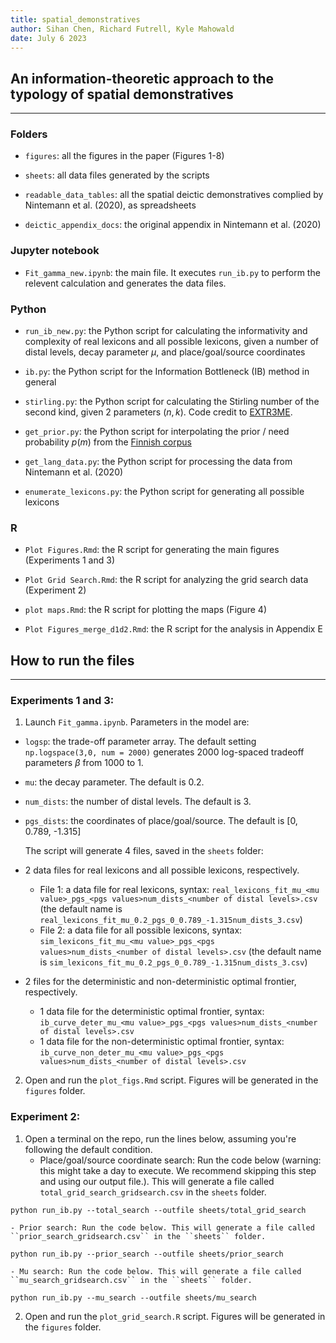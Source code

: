 ```yaml
---
title: spatial_demonstratives
author: Sihan Chen, Richard Futrell, Kyle Mahowald
date: July 6 2023
---
```


## An information-theoretic approach to the typology of spatial demonstratives

---

### Folders

- ``figures``: all the figures in the paper (Figures 1-8)

- ``sheets``: all data files generated by the scripts 

- ``readable_data_tables``: all the spatial deictic demonstratives complied by Nintemann et al. (2020), as spreadsheets

- ``deictic_appendix_docs``: the original appendix in Nintemann et al. (2020)

### Jupyter notebook
- ``Fit_gamma_new.ipynb``: the main file. It executes ``run_ib.py`` to perform the relevent calculation and generates the data files.

### Python

- ``run_ib_new.py``: the Python script for calculating the informativity and complexity of real lexicons and all possible lexicons, given a number of distal levels, decay parameter $\mu$, and place/goal/source coordinates

- ``ib.py``: the Python script for the Information Bottleneck (IB) method in general

- ``stirling.py``: the Python script for calculating the Stirling number of the second kind, given 2 parameters $(n, k)$. Code credit to [EXTR3ME](https://extr3metech.wordpress.com).

- ``get_prior.py``: the Python script for interpolating the prior / need probability $p(m)$ from the [Finnish corpus](https://lexiteria.com/word_frequency_list.html)

- ``get_lang_data.py``: the Python script for processing the data from Nintemann et al. (2020)

- ``enumerate_lexicons.py``: the Python script for generating all possible lexicons

### R

- ``Plot Figures.Rmd``: the R script for generating the main figures (Experiments 1 and 3)

- ``Plot Grid Search.Rmd``: the R script for analyzing the grid search data (Experiment 2)

- ``plot maps.Rmd``: the R script for plotting the maps (Figure 4)

- ``Plot Figures_merge_d1d2.Rmd``: the R script for the analysis in Appendix E


## How to run the files

---

### Experiments 1 and 3:

1. Launch ``Fit_gamma.ipynb``. Parameters in the model are:

- ``logsp``: the trade-off parameter array. The default setting ``np.logspace(3,0, num = 2000)`` generates 2000 log-spaced tradeoff parameters $\beta$ from 1000 to 1.

- ``mu``: the decay parameter. The default is 0.2.

- ``num_dists``: the number of distal levels. The default is 3.

- ``pgs_dists``: the coordinates of place/goal/source. The default is [0, 0.789, -1.315]

    The script will generate 4 files, saved in the ``sheets`` folder: 

- 2 data files for real lexicons and all possible lexicons, respectively. 
    - File 1: a data file for real lexicons, syntax: ``real_lexicons_fit_mu_<mu value>_pgs_<pgs values>num_dists_<number of distal levels>.csv``
    (the default name is ``real_lexicons_fit_mu_0.2_pgs_0_0.789_-1.315num_dists_3.csv``)
    - File 2: a data file for all possible lexicons, syntax: ``sim_lexicons_fit_mu_<mu value>_pgs_<pgs values>num_dists_<number of distal levels>.csv``
    (the default name is ``sim_lexicons_fit_mu_0.2_pgs_0_0.789_-1.315num_dists_3.csv``)

- 2 files for the deterministic and non-deterministic optimal frontier, respectively.
    - 1 data file for the deterministic optimal frontier, syntax: ``ib_curve_deter_mu_<mu value>_pgs_<pgs values>num_dists_<number of distal levels>.csv``
    - 1 data file for the non-deterministic optimal frontier, syntax: ``ib_curve_non_deter_mu_<mu value>_pgs_<pgs values>num_dists_<number of distal levels>.csv``

2. Open and run the ``plot_figs.Rmd`` script. Figures will be generated in the ``figures`` folder.


### Experiment 2:
1. Open a terminal on the repo, run the lines below, assuming you're following the default condition. 
    - Place/goal/source coordinate search: Run the code below (warning: this might take a day to execute. We recommend skipping this step and using our output file.). This will generate a file called ``total_grid_search_gridsearch.csv`` in the ``sheets`` folder.
```
python run_ib.py --total_search --outfile sheets/total_grid_search
```
    
    - Prior search: Run the code below. This will generate a file called ``prior_search_gridsearch.csv`` in the ``sheets`` folder.
```
python run_ib.py --prior_search --outfile sheets/prior_search
```

    - Mu search: Run the code below. This will generate a file called ``mu_search_gridsearch.csv`` in the ``sheets`` folder.
```
python run_ib.py --mu_search --outfile sheets/mu_search
```

2. Open and run the ``plot_grid_search.R`` script. Figures will be generated in the ``figures`` folder.


